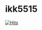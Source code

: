 # ikk5515

[![Hits](https://hits.seeyoufarm.com/api/count/incr/badge.svg?url=https%3A%2F%2Fgithub.com%2Fikk5515&count_bg=%233D66C8&title_bg=%23555555&icon=&icon_color=%23E7E7E7&title=hits&edge_flat=false)](https://hits.seeyoufarm.com)
